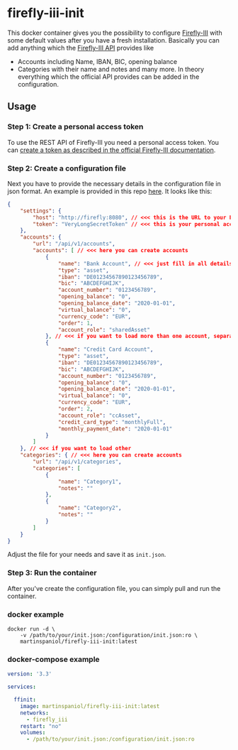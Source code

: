 # firefly-iii-init

This docker container gives you the possibility to configure [Firefly-III][Firefly-III] with some default values after you have a fresh installation. Basically you can add anything which the [Firefly-III API][Firefly-III API] provides like
* Accounts including Name, IBAN, BIC, opening balance
* Categories with their name and notes
and many more. In theory everything which the official API provides can be added in the configuration.

## Usage

### Step 1: Create a personal access token

To use the REST API of Firefly-III you need a personal access token. You can [create a token as described in the official Firefly-III documentation][Firefly-III Create Token].

### Step 2: Create a configuration file

Next you have to provide the necessary details in the configuration file in json format. An example is provided in this repo [here][example-configuration]. It looks like this:

```json
{
    "settings": {
        "host": "http://firefly:8080", // <<< this is the URL to your Firefly-III installation
        "token": "VeryLongSecretToken" // <<< this is your personal access token
    },
    "accounts": {
        "url": "/api/v1/accounts",
        "accounts": [ // <<< here you can create accounts
            {
                "name": "Bank Account", // <<< just fill in all details you want
                "type": "asset",
                "iban": "DE01234567890123456789",
                "bic": "ABCDEFGHIJK",
                "account_number": "0123456789",
                "opening_balance": "0",
                "opening_balance_date": "2020-01-01",
                "virtual_balance": "0",
                "currency_code": "EUR",
                "order": 1,
                "account_role": "sharedAsset"
            }, // <<< if you want to load more than one account, separate each account with a comma
            {
                "name": "Credit Card Account",
                "type": "asset",
                "iban": "DE01234567890123456789",
                "bic": "ABCDEFGHIJK",
                "account_number": "0123456789",
                "opening_balance": "0",
                "opening_balance_date": "2020-01-01",
                "virtual_balance": "0",
                "currency_code": "EUR",
                "order": 2,
                "account_role": "ccAsset",
                "credit_card_type": "monthlyFull",
                "monthly_payment_date": "2020-01-01"
            }
        ]
    }, // <<< if you want to load other 
    "categories": { // <<< here you can create accounts
        "url": "/api/v1/categories",
        "categories": [
            {
                "name": "Category1",
                "notes": ""
            },
            {
                "name": "Category2",
                "notes": ""
            }
        ]
    }
}
```

Adjust the file for your needs and save it as `init.json`.

### Step 3: Run the container

After you've create the configuration file, you can simply pull and run the container.

### docker example

```shell
docker run -d \
    -v /path/to/your/init.json:/configuration/init.json:ro \
    martinspaniol/firefly-iii-init:latest
```

### docker-compose example

```yaml
version: '3.3'

services:

  ffinit:
    image: martinspaniol/firefly-iii-init:latest
    networks:
      - firefly_iii
    restart: "no"
    volumes:
      - /path/to/your/init.json:/configuration/init.json:ro
```

[Firefly-III]: https://firefly-iii.org/
[Firefly-III API]: https://api-docs.firefly-iii.org/
[example-configuration]: ./configuration/example.json
[Firefly-III Create Token]: https://docs.firefly-iii.org/how-to/firefly-iii/features/api/#personal-access-tokens
